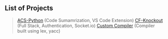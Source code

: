 ## List of Projects


> [ACS-Python](https://github.com/poornasyamasundar/SE-VSCode-Tool)
> (Code Sumamrization, VS Code Extension)
> [CF-Knockout](https://github.com/Manjunath0408/CFKnockout)
> (Full Stack, Authentication, Socket.io)
> [Custom Compiler](https://github.com/Manjunath0408)
> (Compiler built using lex, yacc)
